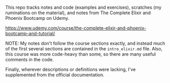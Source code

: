 This repo tracks notes and code (examples and exercises), scratches (my ruminations on the material), and notes from The Complete Elixir and Phoenix Bootcamp on Udemy.

https://www.udemy.com/course/the-complete-elixir-and-phoenix-bootcamp-and-tutorial/

NOTE: My notes don't follow the course sections exactly, and instead much of the first several sections are contained in the `intro_elixir.md` file. Also, this course was more code-heavy than some, so there are many useful comments in the code.

Finally, wherever descriptions or definitions were lacking, I've supplemented from the official documentation.